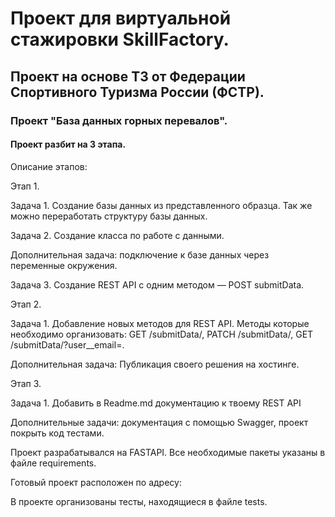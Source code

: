 # Проект для виртуальной стажировки SkillFactory.

## Проект на основе ТЗ от Федерации Спортивного Туризма России (ФСТР).

### Проект "База данных горных перевалов".

#### Проект разбит на 3 этапа.

Описание этапов:

Этап 1. 

Задача 1. Создание базы данных из представленного образца.
Так же можно переработать структуру базы данных.

Задача 2. Создание класса по работе с данными.

Дополнительная задача: подключение к базе данных через переменные окружения.

Задача 3. Создание REST API c одним методом — POST submitData.

Этап 2.

Задача 1. Добавление новых методов для REST API. 
Методы которые необходимо организовать: GET /submitData/<id>, PATCH /submitData/<id>, GET /submitData/?user__email=<email>.

Дополнительная задача: Публикация своего решения на хостинге.

Этап 3.

Задача 1. Добавить в Readme.md документацию к твоему REST API

Дополнительные задачи: документация с помощью Swagger, проект покрыть код тестами.

Проект разрабатывался на FASTAPI. Все необходимые пакеты указаны в файле requirements.

Готовый проект расположен по адресу: 

В проекте организованы тесты, находящиеся в файле tests.
